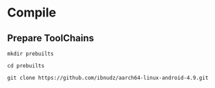 # Compile

## Prepare ToolChains

```shell
mkdir prebuilts

cd prebuilts

git clone https://github.com/ibnudz/aarch64-linux-android-4.9.git
```

